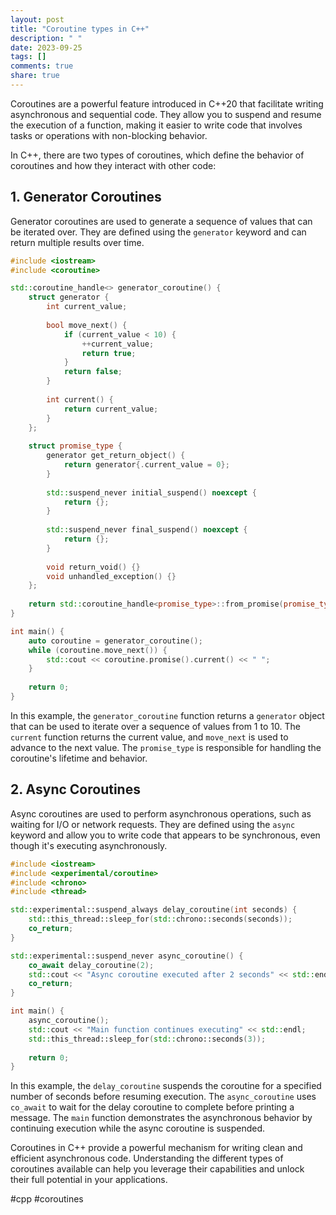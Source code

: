 ```yaml
---
layout: post
title: "Coroutine types in C++"
description: " "
date: 2023-09-25
tags: []
comments: true
share: true
---
```


Coroutines are a powerful feature introduced in C++20 that facilitate writing asynchronous and sequential code. They allow you to suspend and resume the execution of a function, making it easier to write code that involves tasks or operations with non-blocking behavior. 

In C++, there are two types of coroutines, which define the behavior of coroutines and how they interact with other code: 

## 1. Generator Coroutines

Generator coroutines are used to generate a sequence of values that can be iterated over. They are defined using the `generator` keyword and can return multiple results over time. 

```cpp
#include <iostream>
#include <coroutine>

std::coroutine_handle<> generator_coroutine() {
    struct generator {
        int current_value;
        
        bool move_next() {
            if (current_value < 10) {
                ++current_value;
                return true;
            }
            return false;
        }
        
        int current() {
            return current_value;
        }
    };
    
    struct promise_type {
        generator get_return_object() {
            return generator{.current_value = 0};
        }
        
        std::suspend_never initial_suspend() noexcept {
            return {};
        }
        
        std::suspend_never final_suspend() noexcept {
            return {};
        }
        
        void return_void() {}
        void unhandled_exception() {}
    };
    
    return std::coroutine_handle<promise_type>::from_promise(promise_type{});
}

int main() {
    auto coroutine = generator_coroutine();
    while (coroutine.move_next()) {
        std::cout << coroutine.promise().current() << " ";
    }
    
    return 0;
}
```

In this example, the `generator_coroutine` function returns a `generator` object that can be used to iterate over a sequence of values from 1 to 10. The `current` function returns the current value, and `move_next` is used to advance to the next value. The `promise_type` is responsible for handling the coroutine's lifetime and behavior.

## 2. Async Coroutines

Async coroutines are used to perform asynchronous operations, such as waiting for I/O or network requests. They are defined using the `async` keyword and allow you to write code that appears to be synchronous, even though it's executing asynchronously.

```cpp
#include <iostream>
#include <experimental/coroutine>
#include <chrono>
#include <thread>

std::experimental::suspend_always delay_coroutine(int seconds) {
    std::this_thread::sleep_for(std::chrono::seconds(seconds));
    co_return;
}

std::experimental::suspend_never async_coroutine() {
    co_await delay_coroutine(2);
    std::cout << "Async coroutine executed after 2 seconds" << std::endl;
    co_return;
}

int main() {
    async_coroutine();
    std::cout << "Main function continues executing" << std::endl;
    std::this_thread::sleep_for(std::chrono::seconds(3));
    
    return 0;
}
```

In this example, the `delay_coroutine` suspends the coroutine for a specified number of seconds before resuming execution. The `async_coroutine` uses `co_await` to wait for the delay coroutine to complete before printing a message. The `main` function demonstrates the asynchronous behavior by continuing execution while the async coroutine is suspended.

Coroutines in C++ provide a powerful mechanism for writing clean and efficient asynchronous code. Understanding the different types of coroutines available can help you leverage their capabilities and unlock their full potential in your applications. 

#cpp #coroutines
